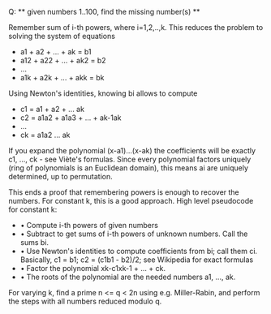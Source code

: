 Q: ** given numbers 1..100, find the missing number(s) **

Remember sum of i-th powers, where i=1,2,..,k. This reduces the problem to solving the system of equations

-  a1 + a2 + ... + ak = b1
-  a12 + a22 + ... + ak2 = b2
-  ...
-  a1k + a2k + ... + akk = bk

Using Newton's identities, knowing bi allows to compute

- c1 = a1 + a2 + ... ak
- c2 = a1a2 + a1a3 + ... + ak-1ak
- ...
- ck = a1a2 ... ak

If you expand the polynomial (x-a1)...(x-ak) the coefficients will be exactly c1, ..., ck - see Viète's formulas. 
Since every polynomial factors uniquely (ring of polynomials is an Euclidean domain), this means ai are uniquely determined,
up to permutation.

This ends a proof that remembering powers is enough to recover the numbers. For constant k, this is a good approach.
High level pseudocode for constant k:

- •	Compute i-th powers of given numbers
- •	Subtract to get sums of i-th powers of unknown numbers. Call the sums bi.
- •	Use Newton's identities to compute coefficients from bi; call them ci. Basically, c1 = b1; c2 = (c1b1 - b2)/2; 
  see Wikipedia for exact formulas
- •	Factor the polynomial xk-c1xk-1 + ... + ck.
- •	The roots of the polynomial are the needed numbers a1, ..., ak.

For varying k, find a prime n <= q < 2n using e.g. Miller-Rabin, and perform the steps with all numbers reduced modulo q.
